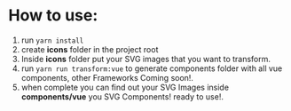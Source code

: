 # How to use:

1. run  ```yarn install```
2. create __icons__ folder in the project root
3. Inside __icons__ folder put your SVG images that you want to transform.
4. run  ```yarn run transform:vue``` to generate components folder with all vue components, other Frameworks Coming soon!.
5. when complete you can find out your SVG Images inside __components/vue__ you SVG Components! ready to use!.